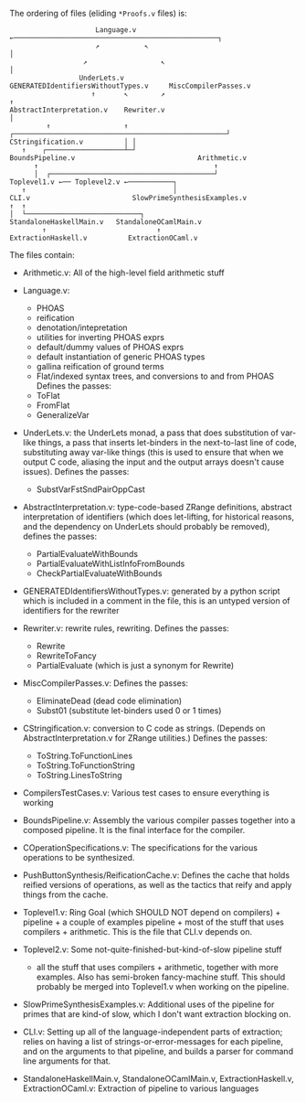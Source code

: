 The ordering of files (eliding `*Proofs.v` files) is:

```
                     Language.v ←──────────────────────────────────────────────────┐
                     ↗           ↖                                                 │
                  ↗                  ↖                                             │
                 UnderLets.v          GENERATEDIdentifiersWithoutTypes.v     MiscCompilerPasses.v
                    ↑       ↖        ↗                                             ↑
AbstractInterpretation.v    Rewriter.v                                             │
         ↑                  ↑ ┌────────────────────────────────────────────────────┘
CStringification.v          │ │
   ↑    ┌───────────────────┴─┘
BoundsPipeline.v                              Arithmetic.v
      ↑                                           ↑
      │  ┌────────────────────────────────────────┘
Toplevel1.v ←── Toplevel2.v ←───────────┐
   ↑                                    │
CLI.v                         SlowPrimeSynthesisExamples.v
↑  ↑
│  └────────────────────────────┐
StandaloneHaskellMain.v   StandaloneOCamlMain.v
        ↑                           ↑
ExtractionHaskell.v          ExtractionOCaml.v
```

The files contain:

- Arithmetic.v: All of the high-level field arithmetic stuff

- Language.v:
  + PHOAS
  + reification
  + denotation/intepretation
  + utilities for inverting PHOAS exprs
  + default/dummy values of PHOAS exprs
  + default instantiation of generic PHOAS types
  + gallina reification of ground terms
  + Flat/indexed syntax trees, and conversions to and from PHOAS
  Defines the passes:
  + ToFlat
  + FromFlat
  + GeneralizeVar

- UnderLets.v: the UnderLets monad, a pass that does substitution of var-like
  things, a pass that inserts let-binders in the next-to-last line of code,
  substituting away var-like things (this is used to ensure that when we output
  C code, aliasing the input and the output arrays doesn't cause issues).
  Defines the passes:
  + SubstVarFstSndPairOppCast

- AbstractInterpretation.v: type-code-based ZRange definitions, abstract
  interpretation of identifiers (which does let-lifting, for historical reasons,
  and the dependency on UnderLets should probably be removed), defines the
  passes:
  + PartialEvaluateWithBounds
  + PartialEvaluateWithListInfoFromBounds
  + CheckPartialEvaluateWithBounds

- GENERATEDIdentifiersWithoutTypes.v: generated by a python script which is
  included in a comment in the file, this is an untyped version of identifiers
  for the rewriter

- Rewriter.v: rewrite rules, rewriting.  Defines the passes:
  + Rewrite
  + RewriteToFancy
  + PartialEvaluate (which is just a synonym for Rewrite)

- MiscCompilerPasses.v: Defines the passes:
  + EliminateDead (dead code elimination)
  + Subst01 (substitute let-binders used 0 or 1 times)

- CStringification.v: conversion to C code as strings.  (Depends on
  AbstractInterpretation.v for ZRange utilities.)  Defines the passes:
  + ToString.ToFunctionLines
  + ToString.ToFunctionString
  + ToString.LinesToString

- CompilersTestCases.v: Various test cases to ensure everything is working

- BoundsPipeline.v: Assembly the various compiler passes together into
  a composed pipeline.  It is the final interface for the compiler.

- COperationSpecifications.v: The specifications for the various
  operations to be synthesized.

- PushButtonSynthesis/ReificationCache.v: Defines the cache that holds
  reified versions of operations, as well as the tactics that reify
  and apply things from the cache.

- Toplevel1.v: Ring Goal (which SHOULD NOT depend on compilers) + pipeline + a couple of examples
  pipeline + most of the stuff that uses compilers + arithmetic.  This is the file that CLI.v depends on.

- Toplevel2.v: Some not-quite-finished-but-kind-of-slow pipeline stuff
  + all the stuff that uses compilers + arithmetic, together with more
  examples.  Also has semi-broken fancy-machine stuff.  This should
  probably be merged into Toplevel1.v when working on the pipeline.

- SlowPrimeSynthesisExamples.v: Additional uses of the pipeline for
  primes that are kind-of slow, which I don't want extraction blocking
  on.

- CLI.v: Setting up all of the language-independent parts of extraction; relies
  on having a list of strings-or-error-messages for each pipeline, and on the
  arguments to that pipeline, and builds a parser for command line arguments for
  that.

- StandaloneHaskellMain.v, StandaloneOCamlMain.v, ExtractionHaskell.v,
  ExtractionOCaml.v: Extraction of pipeline to various languages
